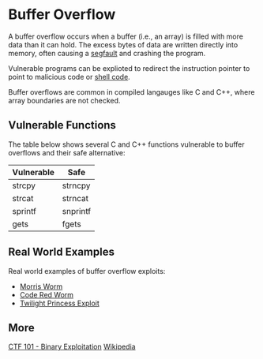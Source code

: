 # Buffer Overflow
A buffer overflow occurs when a buffer (i.e., an array) is filled with more data
than it can hold. The excess bytes of data are written directly into memory,
often causing a [segfault](https://en.wikipedia.org/wiki/Segmentation_fault) and crashing the program.


Vulnerable programs can be explioted to redirect the instruction pointer to
point to malicious code or [shell
code](https://en.wikipedia.org/wiki/Shellcode).


Buffer overflows are common in compiled langauges like C and C++, where array
boundaries are not checked.

## Vulnerable Functions
The table below shows several C and C++ functions vulnerable to buffer overflows
and their safe alternative:

| Vulnerable	| Safe		|
| ------------- | ------------- |
| strcpy	| strncpy	|
| strcat	| strncat	|
| sprintf	| snprintf	|
| gets		| fgets		|


## Real World Examples
Real world examples of buffer overflow exploits:
* [Morris Worm](https://en.wikipedia.org/wiki/Morris_worm)
* [Code Red Worm](https://en.wikipedia.org/wiki/Code_Red_worm)
* [Twilight Princess Exploit](https://en.wikipedia.org/wiki/The_Legend_of_Zelda:_Twilight_Princess#Technical_issues)


## More
[CTF 101 - Binary Exploitation](https://ctf101.org/binary-exploitation/buffer-overflow/)
[Wikipedia](https://en.wikipedia.org/wiki/Buffer_overflow)
